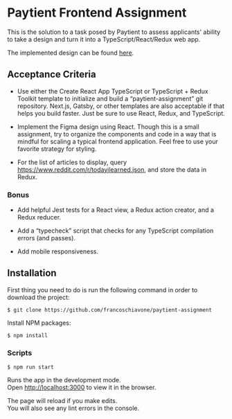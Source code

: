 # Paytient Frontend Assignment

This is the solution to a task posed by Paytient to assess applicants' ability to take a design and turn it into a TypeScript/React/Redux web app.

The implemented design can be found [here](https://www.figma.com/file/ZwwVBsm1IJsfFDzQZnuavc/Paytient-Homework-Assignment-Today-I-Learned-Reddit?node-id=0%3A1).

## Acceptance Criteria

- Use either the Create React App TypeScript or TypeScript + Redux Toolkit template to
  initialize and build a “paytient-assignment” git repository. Next.js, Gatsby, or other
  templates are also acceptable if that helps you build faster. Just be sure to use React,
  Redux, and TypeScript.

- Implement the Figma design using React. Though this is a small assignment, try to
  organize the components and code in a way that is mindful for scaling a typical frontend
  application. Feel free to use your favorite strategy for styling.

- For the list of articles to display, query https://www.reddit.com/r/todayilearned.json, and
  store the data in Redux.

### Bonus

- Add helpful Jest tests for a React view, a Redux action creator, and a Redux reducer.

- Add a “typecheck” script that checks for any TypeScript compilation errors (and passes).

- Add mobile responsiveness.

## Installation

First thing you need to do is run the following command in order to download the project:

```
$ git clone https://github.com/francoschiavone/paytient-assignment
```

Install NPM packages:

```
$ npm install
```

### Scripts

```
$ npm run start
```

Runs the app in the development mode.\
Open [http://localhost:3000](http://localhost:3000) to view it in the browser.

The page will reload if you make edits.\
You will also see any lint errors in the console.
